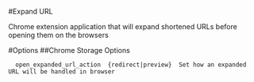 #Expand URL

Chrome extension application that will expand shortened URLs before opening them on the browsers

#Options
##Chrome Storage Options

```
  open_expanded_url_action  {redirect|preview}  Set how an expanded URL will be handled in browser
```
